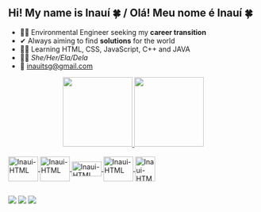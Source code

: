 ## Hi! My name is Inauí 🍀 / Olá! Meu nome é Inauí 🍀

- 👷‍♀️ Environmental Engineer seeking my **career transition**
- ✔ Always aiming to find **solutions** for the world
- 👩‍💻 Learning HTML, CSS, JavaScript, C++ and JAVA
- 💁‍♀️ *She/Her/Ela/Dela*
- 📩 inauitsg@gmail.com

<div align="center">
  <a href="https://github.cominauitsg">
  <img height="140em" src="https://github-readme-stats.vercel.app/api?username=inauitsg&show_icons=true&theme=tokyonight&include_all_commits=true&count_private=true"/>
  <img height="140em" src="https://github-readme-stats.vercel.app/api/top-langs/?username=inauitsg&layout=compact&langs_count=7&theme=tokyonight"/>
</div>
  
  </div>
<div style="display: inline_block"><br>

<img align="center" alt="Inaui-HTML" height="50" width="60" src="https://cdn.jsdelivr.net/gh/devicons/devicon/icons/html5/html5-original-wordmark.svg" />
<img align="center" alt="Inaui-HTML" height="50" width="60" src="https://cdn.jsdelivr.net/gh/devicons/devicon/icons/css3/css3-original-wordmark.svg" />
<img align="center" alt="Inaui-HTML" height="30" width="60" src="https://cdn.jsdelivr.net/gh/devicons/devicon/icons/javascript/javascript-original.svg" />
<img align="center" alt="Inaui-HTML" height="50" width="60" src="https://cdn.jsdelivr.net/gh/devicons/devicon/icons/cplusplus/cplusplus-original.svg" />
<img align="center" alt="Inaui-HTML" height="50" width="40" src="https://cdn.jsdelivr.net/gh/devicons/devicon/icons/java/java-original-wordmark.svg" />

</div>

##
<div> 
  
  <a href="https://instagram.com/inaui.g" target="_blank"><img src="https://img.shields.io/badge/-Instagram-%23E4405F?style=for-the-badge&logo=instagram&logoColor=white" target="_blank"></a>
  <a href = "mailto:inauitsg@gmail.com"><img src="https://img.shields.io/badge/-Gmail-%23333?style=for-the-badge&logo=gmail&logoColor=white" target="_blank"></a>
  <a href="https://www.linkedin.com/in/inauigoncalves/" target="_blank"><img src="https://img.shields.io/badge/-LinkedIn-%230077B5?style=for-the-badge&logo=linkedin&logoColor=white" target="_blank"></a> 
  
</div>

